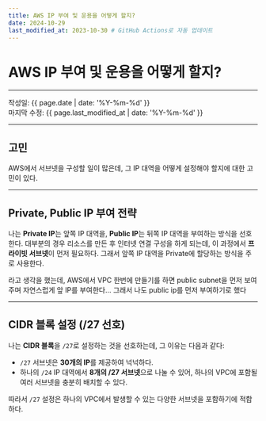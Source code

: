 ```yaml
---
title: AWS IP 부여 및 운용을 어떻게 할지?  
date: 2024-10-29
last_modified_at: 2023-10-30 # GitHub Actions로 자동 업데이트
---
```


# AWS IP 부여 및 운용을 어떻게 할지?

---

작성일: {{ page.date | date: '%Y-%m-%d' }}  
마지막 수정: {{ page.last_modified_at | date: '%Y-%m-%d' }}

---

## 고민

AWS에서 서브넷을 구성할 일이 많은데, 그 IP 대역을 어떻게 설정해야 할지에 대한 고민이 있다.

---

## Private, Public IP 부여 전략

나는 **Private IP**는 앞쪽 IP 대역을, **Public IP**는 뒤쪽 IP 대역을 부여하는 방식을 선호한다.
대부분의 경우 리소스를 만든 후 인터넷 연결 구성을 하게 되는데, 이 과정에서 **프라이빗 서브넷**이 먼저 필요하다.
그래서 앞쪽 IP 대역을 Private에 할당하는 방식을 주로 사용한다.

라고 생각을 했는데, AWS에서 VPC 한번에 만들기를 하면 public subnet을 먼저 보여주며 자연스럽게 앞 IP를 부여한다...
그래서 나도 public ip를 먼저 부여하기로 했다

---

## CIDR 블록 설정 (/27 선호)

나는 **CIDR 블록**을 `/27`로 설정하는 것을 선호하는데, 그 이유는 다음과 같다:

- `/27` 서브넷은 **30개의 IP**를 제공하여 넉넉하다.
- 하나의 `/24` IP 대역에서 **8개의 /27 서브넷**으로 나눌 수 있어,
  하나의 VPC에 포함될 여러 서브넷을 충분히 배치할 수 있다.

따라서 `/27` 설정은 하나의 VPC에서 발생할 수 있는 다양한 서브넷을 포함하기에 적합하다.

